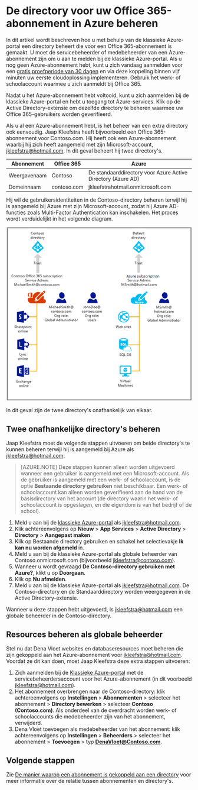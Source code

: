 <properties
   pageTitle="De directory voor uw Office 365-abonnement in Azure beheren | Microsoft Azure"
   description="Een directory voor een Office 365-abonnement  beheren met Azure Active Directory en de klassieke Azure-portal"
   services="active-directory"
   documentationCenter=""
   authors="curtand"
   manager="femila"
   editor=""/>

<tags
   ms.service="active-directory"
   ms.devlang="na"
   ms.topic="get-started-article"
   ms.tgt_pltfrm="na"
   ms.workload="identity"
   ms.date="08/23/2016"
   ms.author="curtand"/>


# De directory voor uw Office 365-abonnement in Azure beheren

In dit artikel wordt beschreven hoe u met behulp van de klassieke Azure-portal een directory beheert die voor een Office 365-abonnement is gemaakt. U moet de servicebeheerder of medebeheerder van een Azure-abonnement zijn om u aan te melden bij de klassieke Azure-portal. Als u nog geen Azure-abonnement hebt, kunt u zich vandaag aanmelden voor een [gratis proefperiode van 30 dagen](https://azure.microsoft.com/trial/get-started-active-directory/) en via deze koppeling binnen vijf minuten uw eerste cloudoplossing implementeren. Gebruik het werk- of schoolaccount waarmee u zich aanmeldt bij Office 365.

Nadat u het Azure-abonnement hebt voltooid, kunt u zich aanmelden bij de klassieke Azure-portal en hebt u toegang tot Azure-services. Klik op de Active Directory-extensie om dezelfde directory te beheren waarmee uw Office 365-gebruikers worden geverifieerd.

Als u al een Azure-abonnement hebt, is het beheer van een extra directory ook eenvoudig. Jaap Kleefstra heeft bijvoorbeeld een Office 365-abonnement voor Contoso.com. Hij heeft ook een Azure-abonnement waarbij hij zich heeft aangemeld met zijn Microsoft-account, jkleefstra@hotmail.com. In dit geval beheert hij twee directory's.

  Abonnement |  Office 365  |  Azure
  -------------- | ------------- | -------------------------------
  Weergavenaam |  Contoso  |     De standaarddirectory voor Azure Active Directory (Azure AD)
  Domeinnaam  |  contoso.com  | jkleefstrahotmail.onmicrosoft.com

Hij wil de gebruikersidentiteiten in de Contoso-directory beheren terwijl hij is aangemeld bij Azure met zijn Microsoft-account, zodat hij Azure AD-functies zoals Multi-Factor Authentication kan inschakelen. Het proces wordt verduidelijkt in het volgende diagram.

![Diagram voor het beheren van twee onafhankelijke directory's](./media/active-directory-manage-o365-subscription/AAD_O365_03.png)

In dit geval zijn de twee directory's onafhankelijk van elkaar.

## Twee onafhankelijke directory's beheren
Jaap Kleefstra moet de volgende stappen uitvoeren om beide directory's te kunnen beheren terwijl hij is aangemeld bij Azure als jkleefstra@hotmail.com:

> [AZURE.NOTE]
> Deze stappen kunnen alleen worden uitgevoerd wanneer een gebruiker is aangemeld met een Microsoft-account. Als de gebruiker is aangemeld met een werk- of schoolaccount, is de optie **Bestaande directory gebruiken** niet beschikbaar. Een werk- of schoolaccount kan alleen worden geverifieerd aan de hand van de basisdirectory van het account (de directory waarin het werk- of schoolaccount is opgeslagen, en die eigendom is van het bedrijf of de school).

1.  Meld u aan bij de [klassieke Azure-portal](https://manage.windowsazure.com) als jkleefstra@hotmail.com.
2.  Klik achtereenvolgens op **Nieuw** > **App Services** > **Active Directory** > **Directory** > **Aangepast maken**.
3.  Klik op Bestaande directory gebruiken en schakel het selectievakje **Ik kan nu worden afgemeld** in.
4.  Meld u aan bij de klassieke Azure-portal als globale beheerder van Contoso.onmicrosoft.com (bijvoorbeeld jkleefstra@contoso.com).
5.  Wanneer u wordt gevraagd **De Contoso-directory gebruiken met Azure?**, klikt u op **Doorgaan**.
6.  Klik op **Nu afmelden**.
7.  Meld u aan bij de klassieke Azure-portal als jkleefstra@hotmail.com. De Contoso-directory en de Standaarddirectory worden weergegeven in de Active Directory-extensie.

Wanneer u deze stappen hebt uitgevoerd, is jkleefstra@hotmail.com een globale beheerder in de Contoso-directory.

## Resources beheren als globale beheerder
Stel nu dat Dena Vloet websites en databaseresources moet beheren die zijn gekoppeld aan het Azure-abonnement voor jkleefstra@hotmail.com. Voordat ze dit kan doen, moet Jaap Kleefstra deze extra stappen uitvoeren:

1.  Zich aanmelden bij de [Klassieke Azure-portal](https://manage.windowsazure.com) met de servicebeheerdersaccount voor het Azure-abonnement (in dit voorbeeld jkleefstra@hotmail.com).
2.  Het abonnement overbrengen naar de Contoso-directory: klik achtereenvolgens op **Instellingen** > **Abonnementen** > selecteer het abonnement > **Directory bewerken** > selecteer **Contoso (Contoso.com)**. Als onderdeel van de overdracht worden werk- of schoolaccounts die medebeheerder zijn van het abonnement, verwijderd.
3.  Dena Vloet toevoegen als medebeheerder van het abonnement: klik achtereenvolgens op **Instellingen** > **Beheerders** > selecteer het abonnement > **Toevoegen** > typ **DenaVloet@Contoso.com**.

## Volgende stappen
Zie [De manier waarop een abonnement is gekoppeld aan een directory](active-directory-how-subscriptions-associated-directory.md) voor meer informatie over de relatie tussen abonnementen en directory's.



<!--HONumber=Sep16_HO3-->


